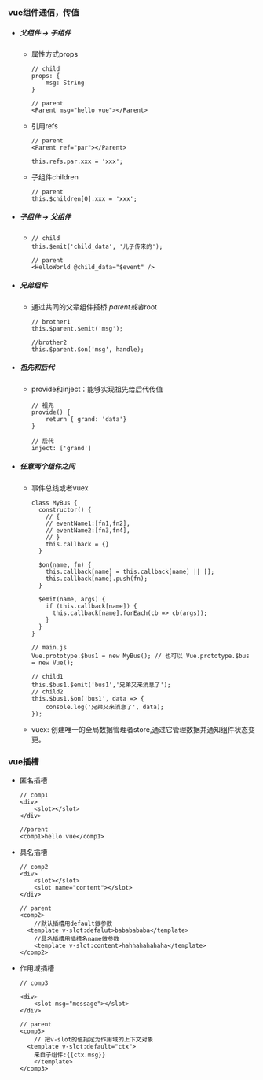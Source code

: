 ### vue组件通信，传值

- ##### 父组件 -> 子组件

  - 属性方式props

    ```vue
    // child
    props: {
    	msg: String
    }
    
    // parent
    <Parent msg="hello vue"></Parent>
    ```

  - 引用refs

    ```vue
    // parent
    <Parent ref="par"></Parent>
    
    this.refs.par.xxx = 'xxx';
    ```

  - 子组件children

    ```vue
    // parent
    this.$children[0].xxx = 'xxx';
    ```

- ##### 子组件 -> 父组件

  - ```vue
    // child
    this.$emit('child_data', '儿子传来的');
    
    // parent
    <HelloWorld @child_data="$event" />
    ```

- ##### 兄弟组件

  - 通过共同的父辈组件搭桥 $parent或者$root

    ```vue
    // brother1
    this.$parent.$emit('msg');
    
    //brother2
    this.$parent.$on('msg', handle);
    ```

- ##### 祖先和后代

  - provide和inject：能够实现祖先给后代传值

    ```vue
    // 祖先
    provide() {
    	return { grand: 'data'}
    }
    
    // 后代
    inject: ['grand']
    ```

- ##### 任意两个组件之间

  - 事件总线或者vuex

    ```vue
    class MyBus {
      constructor() {
        // {
        // eventName1:[fn1,fn2],
        // eventName2:[fn3,fn4],
        // }
        this.callback = {}
      }
    
      $on(name, fn) {
        this.callback[name] = this.callback[name] || [];
        this.callback[name].push(fn);
      }
    
      $emit(name, args) {
        if (this.callback[name]) {
          this.callback[name].forEach(cb => cb(args));
        }
      }
    }
    
    // main.js
    Vue.prototype.$bus1 = new MyBus(); // 也可以 Vue.prototype.$bus = new Vue();
    
    // child1
    this.$bus1.$emit('bus1','兄弟又来消息了');
    // child2
    this.$bus1.$on('bus1', data => {
        console.log('兄弟又来消息了', data);
    });
    ```

  - vuex: 创建唯一的全局数据管理者store,通过它管理数据并通知组件状态变更。

### vue插槽

- 匿名插槽

  ```vue
  // comp1
  <div>
      <slot></slot>
  </div>
  
  //parent
  <comp1>hello vue</comp1>
  ```

- 具名插槽

  ```vue
  // comp2
  <div>
      <slot></slot>
      <slot name="content"></slot>
  </div>
  
  // parent
  <comp2>
      //默认插槽用default做参数
  	<template v-slot:defalut>bababababa</template>
      //具名插槽用插槽名name做参数
      <template v-slot:content>hahhahahahaha</template>
  </comp2>
  ```

- 作用域插槽

  ```vue
  // comp3
  
  <div>
      <slot msg="message"></slot>
  </div>
  
  // parent
  <comp3>
      // 把v-slot的值指定为作用域的上下文对象
   	<template v-slot:default="ctx">
      来自子组件:{{ctx.msg}}
      </template>
  </comp3>
  
  ```

  